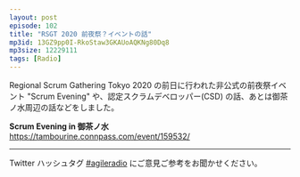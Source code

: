 ```yaml
---
layout: post
episode: 102
title: "RSGT 2020 前夜祭？イベントの話"
mp3id: 13GZ9pp0I-RkoStaw3GKAUoAQKNg80Dq8
mp3size: 12229111
tags: [Radio]
---
```


Regional Scrum Gathering Tokyo 2020 の前日に行われた非公式の前夜祭イベント "Scrum Evening" や、認定スクラムデベロッパー(CSD) の話、あとは御茶ノ水周辺の話などをしました。

**Scrum Evening in 御茶ノ水**  
<https://tambourine.connpass.com/event/159532/>

---

Twitter ハッシュタグ [#agileradio](https://twitter.com/intent/tweet?hashtags=agileradio) にご意見ご参考をお聞かせください。

